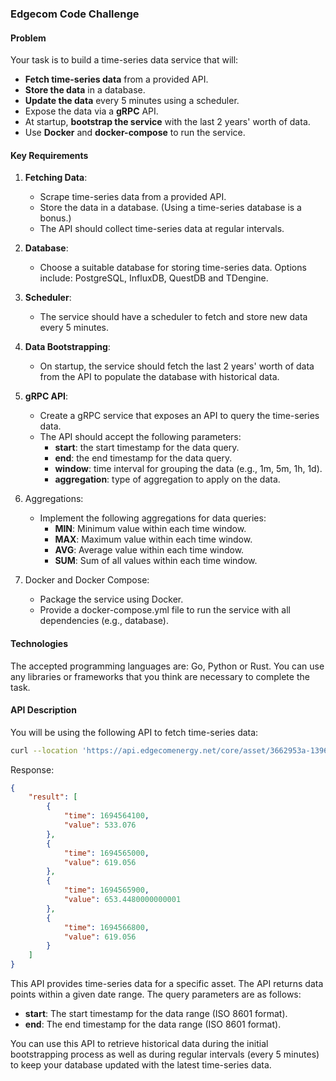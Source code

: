 ### Edgecom Code Challenge

#### Problem
Your task is to build a time-series data service that will:

- **Fetch time-series data** from a provided API.
- **Store the data** in a database.
- **Update the data** every 5 minutes using a scheduler.
- Expose the data via a **gRPC** API.
- At startup, **bootstrap the service** with the last 2 years' worth of data.
- Use **Docker** and **docker-compose** to run the service.

#### Key Requirements
1. **Fetching Data**:

   - Scrape time-series data from a provided API.
   - Store the data in a database. (Using a time-series database is a bonus.)
   - The API should collect time-series data at regular intervals.

2. **Database**:
   - Choose a suitable database for storing time-series data. Options include: PostgreSQL, InfluxDB, QuestDB and TDengine.

3. **Scheduler**:
   - The service should have a scheduler to fetch and store new data every 5 minutes.

4. **Data Bootstrapping**:
   - On startup, the service should fetch the last 2 years' worth of data from the API to populate the database with historical data.

5. **gRPC API**:

   - Create a gRPC service that exposes an API to query the time-series data.
   - The API should accept the following parameters:
      - **start**: the start timestamp for the data query.
      - **end**: the end timestamp for the data query.
      - **window**: time interval for grouping the data (e.g., 1m, 5m, 1h, 1d).
      - **aggregation**: type of aggregation to apply on the data.

6. Aggregations:
   - Implement the following aggregations for data queries:
      - **MIN**: Minimum value within each time window.
      - **MAX**: Maximum value within each time window.
      - **AVG**: Average value within each time window.
      - **SUM**: Sum of all values within each time window.

7. Docker and Docker Compose:
   - Package the service using Docker.
   - Provide a docker-compose.yml file to run the service with all dependencies (e.g., database).

#### Technologies
The accepted programming languages are: Go, Python or Rust. You can use any libraries or frameworks that you think are necessary to complete the task.

#### API Description
You will be using the following API to fetch time-series data:
```bash
curl --location 'https://api.edgecomenergy.net/core/asset/3662953a-1396-4996-a1b6-99a0c5e7a5de/series?start=2024-09-13T00:00:00&end=2024-09-17T00:00:00' 
```

Response:
```json
{
    "result": [
        {
            "time": 1694564100,
            "value": 533.076
        },
        {
            "time": 1694565000,
            "value": 619.056
        },
        {
            "time": 1694565900,
            "value": 653.4480000000001
        },
        {
            "time": 1694566800,
            "value": 619.056
        }
    ]
}
```

This API provides time-series data for a specific asset. The API returns data points within a given date range. The query parameters are as follows:

- **start**: The start timestamp for the data range (ISO 8601 format).
- **end**: The end timestamp for the data range (ISO 8601 format).

You can use this API to retrieve historical data during the initial bootstrapping process as well as during regular intervals (every 5 minutes) to keep your database updated with the latest time-series data.
